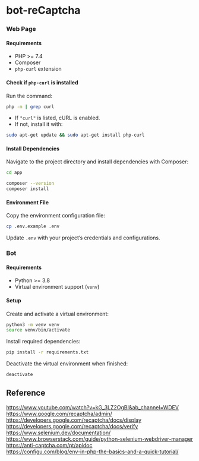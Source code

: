# bot-reCaptcha

### Web Page

#### Requirements
- PHP >= 7.4
- Composer
- `php-curl` extension

#### Check if `php-curl` is installed
Run the command:
```bash
php -m | grep curl
````

* If `"curl"` is listed, cURL is enabled.
* If not, install it with:

```bash
sudo apt-get update && sudo apt-get install php-curl
```

#### Install Dependencies

Navigate to the project directory and install dependencies with Composer:

```bash
cd app

composer --version
composer install
```

#### Environment File

Copy the environment configuration file:

```bash
cp .env.example .env
```

Update `.env` with your project’s credentials and configurations.

### Bot

#### Requirements

* Python >= 3.8
* Virtual environment support (`venv`)

#### Setup

Create and activate a virtual environment:

```bash
python3 -m venv venv
source venv/bin/activate
```

Install required dependencies:

```bash
pip install -r requirements.txt
```

Deactivate the virtual environment when finished:

```bash
deactivate
```

## Reference
https://www.youtube.com/watch?v=kG_3LZ2OgBI&ab_channel=WDEV</br>
https://www.google.com/recaptcha/admin/</br>
https://developers.google.com/recaptcha/docs/display</br>
https://developers.google.com/recaptcha/docs/verify</br>
https://www.selenium.dev/documentation/</br>
https://www.browserstack.com/guide/python-selenium-webdriver-manager</br>
https://anti-captcha.com/pt/apidoc</br>
https://configu.com/blog/env-in-php-the-basics-and-a-quick-tutorial/</br>

